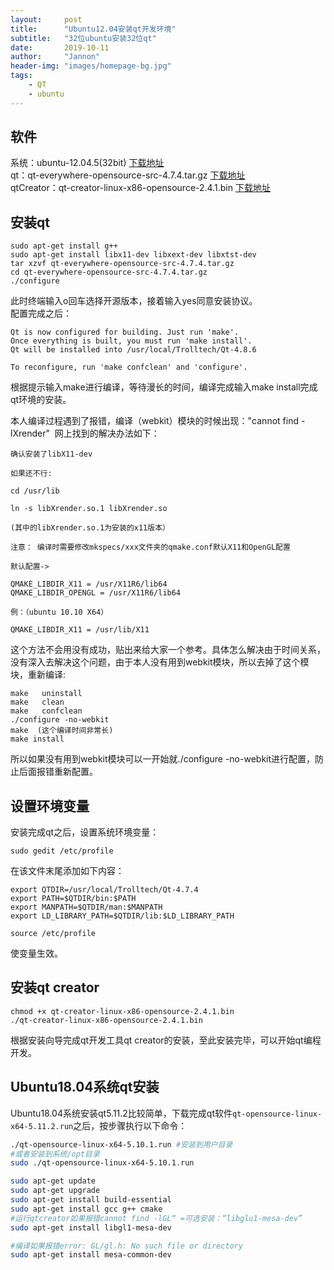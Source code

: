 ```yaml
---
layout:     post
title:      "Ubuntu12.04安装qt开发环境"
subtitle:   "32位ubuntu安装32位qt"
date:       2019-10-11
author:     "Jannon"
header-img: "images/homepage-bg.jpg"
tags:
    - QT
    - ubuntu
---
```

## 软件
系统：ubuntu-12.04.5(32bit)    [下载地址](https://mirrors.tuna.tsinghua.edu.cn/ubuntu-releases/12.04/ubuntu-12.04.5-desktop-i386.iso)   
qt：qt-everywhere-opensource-src-4.7.4.tar.gz   [下载地址](https://mirrors.tuna.tsinghua.edu.cn/qt/archive/qt/4.7/qt-everywhere-opensource-src-4.7.4.tar.gz)   
qtCreator：qt-creator-linux-x86-opensource-2.4.1.bin [下载地址](https://mirrors.tuna.tsinghua.edu.cn/qt/archive/qtcreator/2.4/qt-creator-2.4.1-src.tar.gz)

## 安装qt

``` shell
sudo apt-get install g++
sudo apt-get install libx11-dev libxext-dev libxtst-dev
tar xzvf qt-everywhere-opensource-src-4.7.4.tar.gz
cd qt-everywhere-opensource-src-4.7.4.tar.gz
./configure
```
此时终端输入o回车选择开源版本，接着输入yes同意安装协议。   
配置完成之后：
``` shell
Qt is now configured for building. Just run 'make'.
Once everything is built, you must run 'make install'.
Qt will be installed into /usr/local/Trolltech/Qt-4.8.6

To reconfigure, run 'make confclean' and 'configure'.
```
根据提示输入make进行编译，等待漫长的时间，编译完成输入make install完成qt环境的安装。

本人编译过程遇到了报错，编译（webkit）模块的时候出现："cannot find -lXrender" 
网上找到的解决办法如下：
```
确认安装了libX11-dev 

如果还不行: 

cd /usr/lib 

ln -s libXrender.so.1 libXrender.so 

(其中的libXrender.so.1为安装的x11版本） 

注意： 编译时需要修改mkspecs/xxx文件夹的qmake.conf默认X11和OpenGL配置 

默认配置-> 

QMAKE_LIBDIR_X11 = /usr/X11R6/lib64 
QMAKE_LIBDIR_OPENGL = /usr/X11R6/lib64 

例：（ubuntu 10.10 X64） 

QMAKE_LIBDIR_X11 = /usr/lib/X11
```
这个方法不会用没有成功，贴出来给大家一个参考。具体怎么解决由于时间关系，没有深入去解决这个问题，由于本人没有用到webkit模块，所以去掉了这个模块，重新编译:
``` shell
make   uninstall
make   clean
make   confclean
./configure -no-webkit
make  (这个编译时间非常长)
make install
```
所以如果没有用到webkit模块可以一开始就./configure -no-webkit进行配置，防止后面报错重新配置。

## 设置环境变量
安装完成qt之后，设置系统环境变量：
``` shell
sudo gedit /etc/profile
```
在该文件末尾添加如下内容：
```
export QTDIR=/usr/local/Trolltech/Qt-4.7.4
export PATH=$QTDIR/bin:$PATH
export MANPATH=$QTDIR/man:$MANPATH
export LD_LIBRARY_PATH=$QTDIR/lib:$LD_LIBRARY_PATH
```

``` shell
source /etc/profile
```
使变量生效。

## 安装qt creator
``` shell
chmod +x qt-creator-linux-x86-opensource-2.4.1.bin
./qt-creator-linux-x86-opensource-2.4.1.bin
```
根据安装向导完成qt开发工具qt creator的安装，至此安装完毕，可以开始qt编程开发。

## Ubuntu18.04系统qt安装
Ubuntu18.04系统安装qt5.11.2比较简单，下载完成qt软件`qt-opensource-linux-x64-5.11.2.run`之后，按步骤执行以下命令：
``` bash
./qt-opensource-linux-x64-5.10.1.run #安装到用户目录
#或者安装到系统/opt目录
sudo ./qt-opensource-linux-x64-5.10.1.run

sudo apt-get update
sudo apt-get upgrade
sudo apt-get install build-essential
sudo apt-get install gcc g++ cmake
#运行qtcreator如果报错cannot find -lGL“ =可选安装：“libglu1-mesa-dev”
sudo apt-get install libgl1-mesa-dev

#编译如果报错error: GL/gl.h: No such file or directory
sudo apt-get install mesa-common-dev
```
